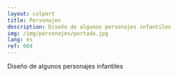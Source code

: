 ```yaml
---
layout: colport
title: Personajes
description: Diseño de algunos personajes infantiles
img: /img/personajes/portada.jpg
lang: es
ref: 004
---
```


Diseño de algunos personajes infantiles

<div class="section group">
        <div class="col span_6_of_12">
	  <img class="image_enlarge" src="{{ site.baseurl }}/img/personajes/personaje_vestuario.jpg" alt=""/>
	</div>
        <div class="col span_6_of_12">
	  <img class="image_enlarge" src="{{ site.baseurl }}/img/personajes/renny.jpg" alt=""/>
	</div>
</div>
<div class="section group">
        <div class="col span_6_of_12">
	  <img class="image_enlarge" src="{{ site.baseurl }}/img/personajes/pippe.jpg" alt=""/>
	</div>
        <div class="col span_6_of_12">
	  <img class="image_enlarge" src="{{ site.baseurl }}/img/personajes/proyecto3.jpg" alt=""/>
	</div>
</div>

